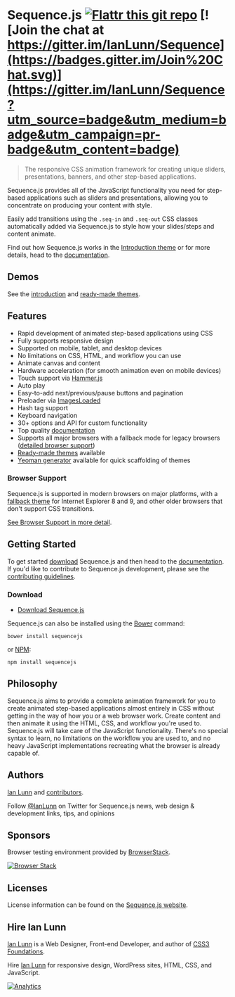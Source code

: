 Sequence.js [![Flattr this git repo](http://api.flattr.com/button/flattr-badge-large.png)](https://flattr.com/submit/auto?user_id=IanLunn&url=https://github.com/IanLunn/Sequence&title=Sequence&language=english&tags=github&category=software) [![Join the chat at https://gitter.im/IanLunn/Sequence](https://badges.gitter.im/Join%20Chat.svg)](https://gitter.im/IanLunn/Sequence?utm_source=badge&utm_medium=badge&utm_campaign=pr-badge&utm_content=badge)
=====================

> The responsive CSS animation framework for creating unique sliders, presentations, banners, and other step-based applications.

Sequence.js provides all of the JavaScript functionality you need for step-based applications such as sliders and presentations, allowing you to concentrate on producing your content with style.

Easily add transitions using the `.seq-in` and `.seq-out` CSS classes automatically added via Sequence.js to style how your slides/steps and content animate.

Find out how Sequence.js works in the [Introduction theme](http://ianlunn.github.io/Sequence/) or for more details, head to the [documentation](http://sequencejs.com/documentation/).

## Demos

See the [introduction](http://ianlunn.github.io/Sequence/) and [ready-made themes](http://www.sequencejs.com/themes/).

## Features

- Rapid development of animated step-based applications using CSS
- Fully supports responsive design
- Supported on mobile, tablet, and desktop devices
- No limitations on CSS, HTML, and workflow you can use
- Animate canvas and content
- Hardware acceleration (for smooth animation even on mobile devices)
- Touch support via [Hammer.js](http://eightmedia.github.io/hammer.js/)
- Auto play
- Easy-to-add next/previous/pause buttons and pagination
- Preloader via [ImagesLoaded](http://imagesloaded.desandro.com/)
- Hash tag support
- Keyboard navigation
- 30+ options and API for custom functionality
- Top quality [documentation](http://sequencejs.com/documentation/)
- Supports all major browsers with a fallback mode for legacy browsers ([detailed browser support](http://sequencejs.com/developers/browser-support/))
- [Ready-made themes](http://sequencejs.com/themes/) available
- [Yeoman generator](https://github.com/IanLunn/generator-sequence) available for quick scaffolding of themes

### Browser Support

Sequence.js is supported in modern browsers on major platforms, with a [fallback theme](http://www.sequencejs.com/documentation/#browser-support-and-fallback-mode) for Internet Explorer 8 and 9, and other older browsers that don't support CSS transitions.

[See Browser Support in more detail](http://www.sequencejs.com/developers/browser-support/).

## Getting Started

To get started [download](http://sequencejs.com/download/) Sequence.js and then head to the [documentation](http://www.sequencejs.com/documentation/). If you'd like to contribute to Sequence.js development, please see the [contributing guidelines](https://github.com/IanLunn/Sequence/blob/master/CONTRIBUTING.md).

### Download

- [Download Sequence.js](http://sequencejs.com/download/)

Sequence.js can also be installed using the [Bower](http://bower.io/) command:

```
bower install sequencejs
```

or [NPM](https://www.npmjs.org/):

```
npm install sequencejs
```

## Philosophy

Sequence.js aims to provide a complete animation framework for you to create animated step-based applications almost entirely in CSS without getting in the way of how you or a web browser work. Create content and then animate it using the HTML, CSS, and workflow you're used to. Sequence.js will take care of the JavaScript functionality. There's no special syntax to learn, no limitations on the workflow you are used to, and no heavy JavaScript implementations recreating what the browser is already capable of.

## Authors

[Ian Lunn](http://ianlunn.co.uk/) and [contributors](https://github.com/IanLunn/Sequence/graphs/contributors).

Follow [@IanLunn](https://twitter.com/IanLunn/) on Twitter for Sequence.js news, web design &amp; development links, tips, and opinions

## Sponsors

Browser testing environment provided by <a href="http://browserstack.com/">BrowserStack</a>.

[![Browser Stack](http://www.sequencejs.com/wp-content/themes/sequence/images/browserstack-light.png)](http://browserstack.com/)

## Licenses

License information can be found on the [Sequence.js website](http://www.sequencejs.com/licenses/).

## Hire Ian Lunn

[Ian Lunn](http://ianlunn.co.uk) is a Web Designer, Front-end Developer, and author of [CSS3 Foundations](http://css3foundations.com/).

Hire [Ian Lunn](http://ianlunn.co.uk) for responsive design, WordPress sites, HTML, CSS, and JavaScript.

[![Analytics](https://ga-beacon.appspot.com/UA-11991680-6/sequence)](https://github.com/ianlunn/sequence)

